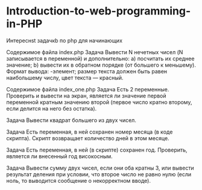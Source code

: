 # Introduction-to-web-programming-in-PHP
Интереснst задачкb по php для начинающих

Содержимое файла index.php
Задача 
Вывести N нечетных чисел (N записывается в переменной) и дополнительно:
a) посчитать их среднее значение;
b) вывести их в обратном порядке (от большего к меньшему).
Формат вывода: <span>-элемент; размер текста должен быть равен наибольшему 
числу, цвет текста — красный.

Содержимое файла index_one.php
Задача 
Есть 2 переменные. Проверить и вывести 
на экран, является ли значение первой переменной кратным значению 
второй (первое число кратно второму, если делится на него без остатка).
  
Задача
Вывести квадрат большего из двух чисел.
  
Задача 
Есть переменная, в ней сохранен номер месяца 
(в коде скрипта). Скрипт возвращает количество дней в этом месяце.
  
Задача 
Есть переменная, в ней (в скрипте) сохранен год. 
Проверить, является ли внесенный год високосным.
  
Задача 
Вывести сумму двух чисел, если они оба кратны 3, 
или вывести результат деления при условии, что второе число не равно нулю 
(если ноль, то выводится сообщение о некорректном вводе).
